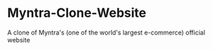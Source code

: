 # Myntra-Clone-Website
A clone of Myntra's (one of the world's largest e-commerce) official website
